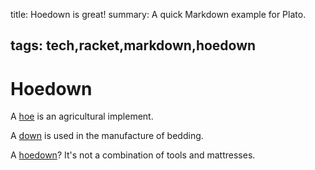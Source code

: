 
title: Hoedown is great!
summary: A quick Markdown example for Plato.

tags: tech,racket,markdown,hoedown
---

# Hoedown

A [hoe](https://en.wikipedia.org/wiki/Hoe_(tool)) is an agricultural implement.

A [down](https://en.wikipedia.org/wiki/Down_feather) is used in the manufacture of bedding.

A [hoedown](https://github.com/hoedown/hoedown)? It's not a combination of tools and mattresses.
